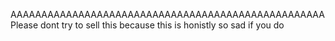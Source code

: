 AAAAAAAAAAAAAAAAAAAAAAAAAAAAAAAAAAAAAAAAAAAAAAAAAAA
Please dont try to sell this 
because this is honistly so sad if you do
